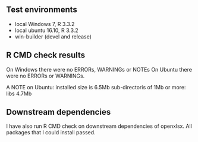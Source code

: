 
## Test environments
* local Windows 7, R 3.3.2
* local ubuntu 16.10, R 3.3.2
* win-builder (devel and release)

## R CMD check results
On Windows there were no ERRORs, WARNINGs or NOTEs
On Ubuntu there were no ERRORs or WARNINGs.

A NOTE on Ubuntu:
installed size is 6.5Mb
sub-directoris of 1Mb or more:
  libs  4.7Mb

## Downstream dependencies
I have also run R CMD check on downstream dependencies of openxlsx.
All packages that I could install passed.